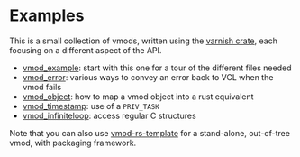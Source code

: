 # Examples

This is a small collection of vmods, written using the [varnish crate](https://crates.io/crates/varnish), each focusing on a different aspect of the API.

- [vmod_example](vmod_example): start with this one for a tour of the different files needed
- [vmod_error](vmod_error): various ways to convey an error back to VCL when the vmod fails
- [vmod_object](vmod_object): how to map a vmod object into a rust equivalent
- [vmod_timestamp](vmod_timestamp): use of a `PRIV_TASK`
- [vmod_infiniteloop](vmod_infiniteloop): access regular C structures

Note that you can also use [vmod-rs-template](https://github.com/gquintard/vmod-rs-template) for a stand-alone, out-of-tree vmod, with packaging framework.

